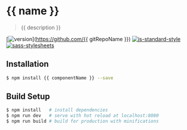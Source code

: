# {{ name }}

> {{ description }}

[![version](https://img.shields.io/badge/version-1.0.0-green.svg?style=flat-square)](https://github.com/{{ gitRepoName }}) [![js-standard-style](https://img.shields.io/badge/code_style-standard-lightgrey.svg?style=flat-square)](http://standardjs.com/) [![sass-stylesheets](https://img.shields.io/badge/stylesheets-sass-lightgrey.svg?style=flat-square)](http://sass-lang.com/)

##  Installation

```bash
$ npm install {{ componentName }} --save
```

## Build Setup

``` bash
$ npm install   # install dependencies
$ npm run dev   # serve with hot reload at localhost:8080
$ npm run build # build for production with minifications
```

